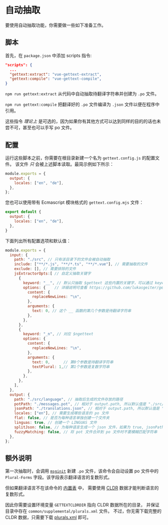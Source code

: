 # 自动抽取

要使用自动抽取功能，你需要做一些如下准备工作。

## 脚本
首先，在 `package.json` 中添加 scripts 指令:

```json { package.json }
"scripts": {
  ...
  "gettext:extract": "vue-gettext-extract",
  "gettext:compile": "vue-gettext-compile",
}
```

`npm run gettext:extract` 从代码中自动抽取待翻译字符串并创建为 `.po` 文件。

`npm run gettext:compile` 把翻译好的 `.po` 文件编译为 `.json` 文件以便在程序中引用。

这些指令 _理论上_ 是可选的，因为如果你有其他方式可以达到同样的目的的话也未尝不可，甚至也可以手写 po 文件。


## 配置
运行这些脚本之前，你需要在根目录新建一个名为 `gettext.config.js` 的配置文件。
该文件 _只_ 会被上述脚本读取。最简示例如下所示：


```js
module.exports = {
  output: {
    locales: ["en", "de"],
  },
};
```

您也可以使用带有 Ecmascript 模块格式的 `gettext.config.mjs` 文件：

```js
export default {
  output: {
    locales: ["en", "de"],
  },
}
```

下面列出所有配置选项和默认值：

```js
module.exports = {
  input: {
    path: "./src", // 只有该目录下的文件会被自动抽取
    include: ["**/*.js", "**/*.ts", "**/*.vue"], // 需要抽取的文件
    exclude: [], // 需要排除的文件
    jsExtractorOpts:[ // 自定义抽取关键字
      {
        keyword: "__", // 默认只抽取 $gettext 这些内置的关键字，可以通过 keyword 自定义
        options: {    // 详细说明可查看 https://github.com/lukasgeiter/gettext-extractor
          content: {
            replaceNewLines: "\n",
          },
          arguments: {
            text: 0, // 这个 __ 函数的第几个参数是待翻译字符串
          },
        },
      },
      {
        keyword: "_n", // 对应 $ngettext
        options: {
          content: {
            replaceNewLines: "\n",
          },
          arguments: {
            text: 0,      // 第0个参数是待翻译字符串
            textPlural: 1,// 第1个参数是复数字符串
          },
        },
      },
    ],
  },
  output: {
    path: "./src/language", // 抽取后生成的文件存放的路径
    potPath: "./messages.pot", // 相对于 output.path, 所以默认值是 "./src/language/messages.pot"
    jsonPath: "./translations.json", // 相对于 output.path, 所以默认值是 "./src/language/translations.json"
    locales: ["en"], // 需要生成哪些语言的 po 文件
    flat: false, // 是否为每种语言单独创建一个文件夹
    linguas: true, // 创建一个 LINGUAS 文件
    splitJson: false, // 为每种语言生成一个 json 文件，如果为 true, jsonPath 应当是一个目录路径而不是一个文件路径
    fuzzyMatching: false, // 将 pot 文件合并到 po 文件时不要模糊匹配字符串
  },
};
```

## 额外说明
第一次抽取时，会调用 [`msginit`](https://www.gnu.org/software/gettext/manual/html_node/msginit-Invocation.html)
新建 `.po` 文件，该命令会自动设置 po 文件中的 `Plural-Forms` 字段。该字段表示翻译语言的复数形式。

但如果翻译语言不在该命令的
[内置表](https://github.com/dd32/gettext/blob/master/gettext-tools/src/plural-table.c#L27) 中，
需要使用 [CLDR](http://cldr.unicode.org/) 数据才能判断语言的复数形式。

因此你需要设置环境变量 `GETTEXTCLDRDIR` 指向 CLDR 数据所在的目录，
并保证目录中存在 `common/supplemental/plurals.xml` 文件。
不过，你无需下载完整的 CLDR 数据，只需要下载 [plurals.xml](https://raw.githubusercontent.com/unicode-org/cldr/main/common/supplemental/plurals.xml) 即可。
